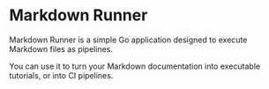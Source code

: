 # Markdown Runner

Markdown Runner is a simple Go application designed to execute Markdown files as
pipelines.

You can use it to turn your Markdown documentation into executable tutorials, or
into CI pipelines.
